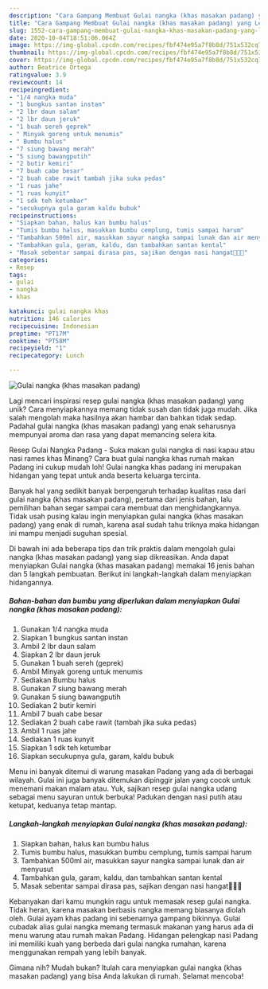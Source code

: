 ```yaml
---
description: "Cara Gampang Membuat Gulai nangka (khas masakan padang) yang Lezat"
title: "Cara Gampang Membuat Gulai nangka (khas masakan padang) yang Lezat"
slug: 1552-cara-gampang-membuat-gulai-nangka-khas-masakan-padang-yang-lezat
date: 2020-10-04T18:51:06.064Z
image: https://img-global.cpcdn.com/recipes/fbf474e95a7f8b8d/751x532cq70/gulai-nangka-khas-masakan-padang-foto-resep-utama.jpg
thumbnail: https://img-global.cpcdn.com/recipes/fbf474e95a7f8b8d/751x532cq70/gulai-nangka-khas-masakan-padang-foto-resep-utama.jpg
cover: https://img-global.cpcdn.com/recipes/fbf474e95a7f8b8d/751x532cq70/gulai-nangka-khas-masakan-padang-foto-resep-utama.jpg
author: Beatrice Ortega
ratingvalue: 3.9
reviewcount: 14
recipeingredient:
- "1/4 nangka muda"
- "1 bungkus santan instan"
- "2 lbr daun salam"
- "2 lbr daun jeruk"
- "1 buah sereh geprek"
- " Minyak goreng untuk menumis"
- " Bumbu halus"
- "7 siung bawang merah"
- "5 siung bawangputih"
- "2 butir kemiri"
- "7 buah cabe besar"
- "2 buah cabe rawit tambah jika suka pedas"
- "1 ruas jahe"
- "1 ruas kunyit"
- "1 sdk teh ketumbar"
- "secukupnya gula garam kaldu bubuk"
recipeinstructions:
- "Siapkan bahan, halus kan bumbu halus"
- "Tumis bumbu halus, masukkan bumbu cemplung, tumis sampai harum"
- "Tambahkan 500ml air, masukkan sayur nangka sampai lunak dan air menyusut"
- "Tambahkan gula, garam, kaldu, dan tambahkan santan kental"
- "Masak sebentar sampai dirasa pas, sajikan dengan nasi hangat🤗🤗🤗"
categories:
- Resep
tags:
- gulai
- nangka
- khas

katakunci: gulai nangka khas 
nutrition: 146 calories
recipecuisine: Indonesian
preptime: "PT17M"
cooktime: "PT58M"
recipeyield: "1"
recipecategory: Lunch

---
```



![Gulai nangka (khas masakan padang)](https://img-global.cpcdn.com/recipes/fbf474e95a7f8b8d/751x532cq70/gulai-nangka-khas-masakan-padang-foto-resep-utama.jpg)

Lagi mencari inspirasi resep gulai nangka (khas masakan padang) yang unik? Cara menyiapkannya memang tidak susah dan tidak juga mudah. Jika salah mengolah maka hasilnya akan hambar dan bahkan tidak sedap. Padahal gulai nangka (khas masakan padang) yang enak seharusnya mempunyai aroma dan rasa yang dapat memancing selera kita.

Resep Gulai Nangka Padang - Suka makan gulai nangka di nasi kapau atau nasi rames khas Minang? Cara buat gulai nangka khas rumah makan Padang ini cukup mudah loh! Gulai nangka khas padang ini merupakan hidangan yang tepat untuk anda beserta keluarga tercinta.

Banyak hal yang sedikit banyak berpengaruh terhadap kualitas rasa dari gulai nangka (khas masakan padang), pertama dari jenis bahan, lalu pemilihan bahan segar sampai cara membuat dan menghidangkannya. Tidak usah pusing kalau ingin menyiapkan gulai nangka (khas masakan padang) yang enak di rumah, karena asal sudah tahu triknya maka hidangan ini mampu menjadi suguhan spesial.


Di bawah ini ada beberapa tips dan trik praktis dalam mengolah gulai nangka (khas masakan padang) yang siap dikreasikan. Anda dapat menyiapkan Gulai nangka (khas masakan padang) memakai 16 jenis bahan dan 5 langkah pembuatan. Berikut ini langkah-langkah dalam menyiapkan hidangannya.

<!--inarticleads1-->

##### Bahan-bahan dan bumbu yang diperlukan dalam menyiapkan Gulai nangka (khas masakan padang):

1. Gunakan 1/4 nangka muda
1. Siapkan 1 bungkus santan instan
1. Ambil 2 lbr daun salam
1. Siapkan 2 lbr daun jeruk
1. Gunakan 1 buah sereh (geprek)
1. Ambil  Minyak goreng untuk menumis
1. Sediakan  Bumbu halus
1. Gunakan 7 siung bawang merah
1. Gunakan 5 siung bawangputih
1. Sediakan 2 butir kemiri
1. Ambil 7 buah cabe besar
1. Sediakan 2 buah cabe rawit (tambah jika suka pedas)
1. Ambil 1 ruas jahe
1. Sediakan 1 ruas kunyit
1. Siapkan 1 sdk teh ketumbar
1. Siapkan secukupnya gula, garam, kaldu bubuk


Menu ini banyak ditemui di warung masakan Padang yang ada di berbagai wilayah. Gulai ini juga banyak ditemukan dipinggir jalan yang cocok untuk menemani makan malam atau. Yuk, sajikan resep gulai nangka udang sebagai menu sayuran untuk berbuka! Padukan dengan nasi putih atau ketupat, keduanya tetap mantap. 

<!--inarticleads2-->

##### Langkah-langkah menyiapkan Gulai nangka (khas masakan padang):

1. Siapkan bahan, halus kan bumbu halus
1. Tumis bumbu halus, masukkan bumbu cemplung, tumis sampai harum
1. Tambahkan 500ml air, masukkan sayur nangka sampai lunak dan air menyusut
1. Tambahkan gula, garam, kaldu, dan tambahkan santan kental
1. Masak sebentar sampai dirasa pas, sajikan dengan nasi hangat🤗🤗🤗


Kebanyakan dari kamu mungkin ragu untuk memasak resep gulai nangka. Tidak heran, karena masakan berbasis nangka memang biasanya diolah oleh. Gulai ayam khas padang ini sebenarnya gampang bikinnya. Gulai cubadak alias gulai nangka memang termasuk makanan yang harus ada di menu warung atau rumah makan Padang. Hidangan pelengkap nasi Padang ini memiliki kuah yang berbeda dari gulai nangka rumahan, karena menggunakan rempah yang lebih banyak. 

Gimana nih? Mudah bukan? Itulah cara menyiapkan gulai nangka (khas masakan padang) yang bisa Anda lakukan di rumah. Selamat mencoba!
